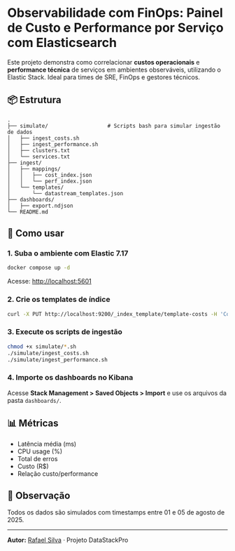 # Observabilidade com FinOps: Painel de Custo e Performance por Serviço com Elasticsearch

Este projeto demonstra como correlacionar **custos operacionais** e **performance técnica** de serviços em ambientes observáveis, utilizando o Elastic Stack. Ideal para times de SRE, FinOps e gestores técnicos.

## 📦 Estrutura
```
.
├── simulate/                   # Scripts bash para simular ingestão de dados
│   ├── ingest_costs.sh
│   ├── ingest_performance.sh
│   ├── clusters.txt
│   └── services.txt
├── ingest/
│   ├── mappings/
│   │   ├── cost_index.json
│   │   └── perf_index.json
│   └── templates/
│       └── datastream_templates.json
├── dashboards/
│   ├── export.ndjson
└── README.md
```

## 🚀 Como usar

### 1. Suba o ambiente com Elastic 7.17

```bash
docker compose up -d
```

Acesse: [http://localhost:5601](http://localhost:5601)

### 2. Crie os templates de índice
```bash
curl -X PUT http://localhost:9200/_index_template/template-costs -H 'Content-Type: application/json' -d @ingest/templates/datastream_templates.json
```

### 3. Execute os scripts de ingestão
```bash
chmod +x simulate/*.sh
./simulate/ingest_costs.sh
./simulate/ingest_performance.sh
```

### 4. Importe os dashboards no Kibana
Acesse **Stack Management > Saved Objects > Import** e use os arquivos da pasta `dashboards/`.

## 📊 Métricas
- Latência média (ms)
- CPU usage (%)
- Total de erros
- Custo (R$)
- Relação custo/performance

## 🧠 Observação
Todos os dados são simulados com timestamps entre 01 e 05 de agosto de 2025.

---
**Autor:** [Rafael Silva](https://github.com/rafasilva1984) · Projeto DataStackPro
